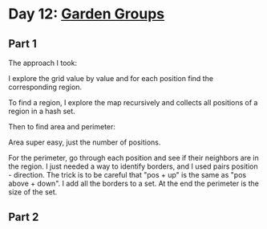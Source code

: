 # Day 12: [Garden Groups](https://adventofcode.com/2024/day/12)

## Part 1

The approach I took:

I explore the grid value by value and for each position find the corresponding region.

To find a region, I explore the map recursively and collects all positions of a region in a hash set.

Then to find area and perimeter:

Area super easy, just the number of positions.

For the perimeter, go through each position and see if their neighbors are in the region. I just needed a way to identify borders, and I used pairs position - direction. The trick is to be careful that "pos + up" is the same as "pos above + down".
I add all the borders to a set. At the end the perimeter is the size of the set.

## Part 2

